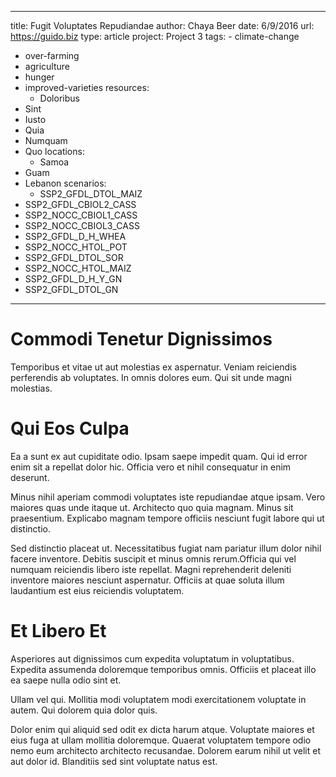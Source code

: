 ---
  title: Fugit Voluptates Repudiandae
  author: Chaya Beer
  date: 6/9/2016
  url: https://guido.biz
  type: article
  project: Project 3
  tags:
    - climate-change
  - over-farming
  - agriculture
  - hunger
  - improved-varieties
  resources:
    - Doloribus
  - Sint
  - Iusto
  - Quia
  - Numquam
  - Quo
  locations:
    - Samoa
  - Guam
  - Lebanon
  scenarios:
    - SSP2_GFDL_DTOL_MAIZ
  - SSP2_GFDL_CBIOL2_CASS
  - SSP2_NOCC_CBIOL1_CASS
  - SSP2_NOCC_CBIOL3_CASS
  - SSP2_GFDL_D_H_WHEA
  - SSP2_NOCC_HTOL_POT
  - SSP2_GFDL_DTOL_SOR
  - SSP2_NOCC_HTOL_MAIZ
  - SSP2_GFDL_D_H_Y_GN
  - SSP2_GFDL_DTOL_GN
  ---
  # Commodi Tenetur Dignissimos
Temporibus et vitae ut aut molestias ex aspernatur. Veniam reiciendis perferendis ab voluptates. In omnis dolores eum. Qui sit unde magni molestias.

# Qui Eos Culpa
Ea a sunt ex aut cupiditate odio. Ipsam saepe impedit quam. Qui id error enim sit a repellat dolor hic. Officia vero et nihil consequatur in enim deserunt.
 Minus nihil aperiam commodi voluptates iste repudiandae atque ipsam. Vero maiores quas unde itaque ut. Architecto quo quia magnam. Minus sit praesentium. Explicabo magnam tempore officiis nesciunt fugit labore qui ut distinctio.
 Sed distinctio placeat ut. Necessitatibus fugiat nam pariatur illum dolor nihil facere inventore. Debitis suscipit et minus omnis rerum.Officia qui vel numquam reiciendis libero iste repellat. Magni reprehenderit deleniti inventore maiores nesciunt aspernatur. Officiis at quae soluta illum laudantium est eius reiciendis voluptatem.

# Et Libero Et
Asperiores aut dignissimos cum expedita voluptatum in voluptatibus. Expedita assumenda doloremque temporibus omnis. Officiis et placeat illo ea saepe nulla odio sint et.
 Ullam vel qui. Mollitia modi voluptatem modi exercitationem voluptate in autem. Qui dolorem quia dolor quis.
 Dolor enim qui aliquid sed odit ex dicta harum atque. Voluptate maiores et eius fuga at ullam mollitia doloremque. Quaerat voluptatem tempore odio nemo eum architecto architecto recusandae. Dolorem earum nihil ut velit et aut dolor id. Blanditiis sed sint voluptate natus est.
